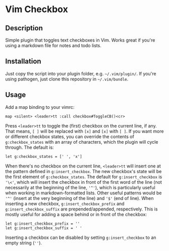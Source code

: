 

Vim Checkbox
============


Description
-----------

Simple plugin that toggles text checkboxes in Vim. Works great if you're using
a markdown file for notes and todo lists.


Installation
------------

Just copy the script into your plugin folder, e.g. `~/.vim/plugin/`. If you're
using pathogen, just clone this repository in `~/.vim/bundle`.


Usage
-----
Add a map binding to your vimrc:

    map <silent> <leader>tt :call checkbox#ToggleCB()<cr>

Press `<leader>tt` to toggle the (first) checkbox on the current
line, if any. That means, `[ ]` will be replaced with `[x]` and `[x]` with
`[ ]`. If you want more or different checkbox states, you can override the
contents of `g:checkbox_states` with an array of characters, which the plugin
will cycle through. The default is:

    let g:checkbox_states = [' ', 'x']

When there's no checkbox on the current line, `<leader>tt` will insert one
at the pattern defined in `g:insert_checkbox`. The new checkbox's state will
be the first element of `g:checkbox_states`. The default for `g:insert_checkbox`
is `'\<'`, which will insert the checkbox in front of the first word of the
line (not necessarily at the beginning of the line, `'^'`), which is
particularly useful when working in markdown-formatted lists. Other useful
patterns would be `'^'` (insert at the very beginning of the line) and `'$'` (end
of line). When inserting a new checkbox, `g:insert_checkbox_prefix` and
`g:insert_checkbox_suffix` are prepended/appended, respectively. This is mostly
useful for adding a space behind or in front of the checkbox:

    let g:insert_checkbox_prefix = ''
    let g:insert_checkbox_suffix = ' '

Inserting a checkbox can be disabled by setting `g:insert_checkbox` to an
empty string (`''`).
